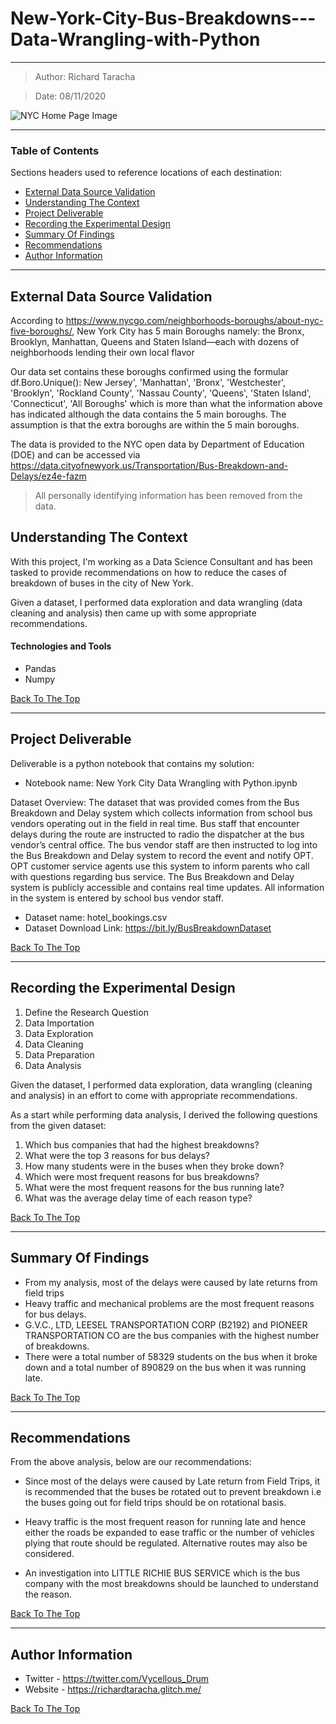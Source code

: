 # New-York-City-Bus-Breakdowns---Data-Wrangling-with-Python
---

> Author: Richard Taracha

> Date: 08/11/2020

![NYC Home Page Image](https://user-images.githubusercontent.com/67068918/98472046-59182b80-2201-11eb-940d-b18f930166e8.png)

---

### Table of Contents
Sections headers used to reference locations of each destination:

- [External Data Source Validation](#external-data-source-validation)
- [Understanding The Context](#understanding-the-context)
- [Project Deliverable](#project-deliverable)
- [Recording the Experimental Design](#recording-the-experimental-design)
- [Summary Of Findings](#summary-of-findings)
- [Recommendations](#recommendations)
- [Author Information](#author-information)

---

## External Data Source Validation

According to https://www.nycgo.com/neighborhoods-boroughs/about-nyc-five-boroughs/, New York City has 5 main Boroughs namely: the Bronx, Brooklyn, Manhattan, Queens and Staten Island—each with dozens of neighborhoods lending their own local flavor

Our data set contains these boroughs confirmed using the formular df.Boro.Unique(): New Jersey', 'Manhattan', 'Bronx', 'Westchester', 'Brooklyn', 'Rockland County', 'Nassau County', 'Queens', 'Staten Island', 'Connecticut', 'All Boroughs' which is more than what the information above has indicated although the data contains the 5 main boroughs. The assumption is that the extra boroughs are within the 5 main boroughs.

The data is provided to the NYC open data by Department of Education (DOE) and can be accessed via https://data.cityofnewyork.us/Transportation/Bus-Breakdown-and-Delays/ez4e-fazm

> All personally identifying information has been removed from the data.

## Understanding The Context

With this project, I'm working as a Data Science Consultant and has been tasked to provide recommendations on how to reduce the cases of breakdown of buses in the city of New York. 

Given a dataset, I performed data exploration and data wrangling (data cleaning and analysis) then came up with some appropriate recommendations. 

#### Technologies and Tools

- Pandas
- Numpy

[Back To The Top](#New-York-City-Bus-Breakdowns---Data-Wrangling-with-Python)

---

## Project Deliverable
Deliverable is a python notebook that contains my solution:

* Notebook name: New York City Data Wrangling with Python.ipynb

Dataset Overview:
The dataset that was provided comes from the Bus Breakdown and Delay system which collects information from school bus vendors operating out in the field in real time. Bus staff that encounter delays during the route are instructed to radio the dispatcher at the bus vendor’s central office. The bus vendor staff are then instructed to log into the Bus Breakdown and Delay system to record the event and notify OPT. OPT customer service agents use this system to inform parents who call with questions regarding bus service. The Bus Breakdown and Delay system is publicly accessible and contains real time updates. All information in the system is entered by school bus vendor staff.

* Dataset name: hotel_bookings.csv
* Dataset Download Link: https://bit.ly/BusBreakdownDataset

[Back To The Top](#New-York-City-Bus-Breakdowns---Data-Wrangling-with-Python)

---

## Recording the Experimental Design
1. Define the Research Question
2. Data Importation
3. Data Exploration
4. Data Cleaning
5. Data Preparation
6. Data Analysis

Given the dataset, I performed data exploration, data wrangling (cleaning and analysis) in an effort to come with appropriate recommendations. 

As a start while performing data analysis, I derived the following questions from the given dataset: 
1. Which bus companies that had the highest breakdowns?
2. What were the top 3 reasons for bus delays?
3. How many students were in the buses when they broke down?
4. Which were most frequent reasons for bus breakdowns?
5. What were the most frequent reasons for the bus running late?
6. What was the average delay time of each reason type?


[Back To The Top](#New-York-City-Bus-Breakdowns---Data-Wrangling-with-Python)

---

## Summary Of Findings

- From my analysis, most of the delays were caused by late returns from field trips
- Heavy traffic and mechanical problems are the most frequent reasons for bus delays.
- G.V.C., LTD, LEESEL TRANSPORTATION CORP (B2192) and PIONEER TRANSPORTATION CO	are the bus companies with the highest number of breakdowns.
- There were a total number of 58329 students on the bus when it broke down and a total number of 890829 on the bus when it was running late.

[Back To The Top](#New-York-City-Bus-Breakdowns---Data-Wrangling-with-Python)

---

## Recommendations

From the above analysis, below are our recommendations:

* Since most of the delays were caused by Late return from Field Trips, it is recommended that the buses be rotated out to prevent breakdown i.e the buses going out for field trips should be on rotational basis.

* Heavy traffic is the most frequent reason for running late and hence either the roads be expanded to ease traffic or the number of vehicles plying that route should be regulated. Alternative routes may also be considered.

* An investigation into LITTLE RICHIE BUS SERVICE which is the bus company with the most breakdowns should be launched to understand the reason.

[Back To The Top](#New-York-City-Bus-Breakdowns---Data-Wrangling-with-Python)

---

## Author Information

- Twitter - https://twitter.com/Vycellous_Drum
- Website - https://richardtaracha.glitch.me/

[Back To The Top](#New-York-City-Bus-Breakdowns---Data-Wrangling-with-Python)


